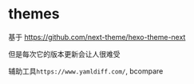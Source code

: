 # themes

基于 https://github.com/next-theme/hexo-theme-next

但是每次它的版本更新会让人很难受

辅助工具`https://www.yamldiff.com/`, bcompare

